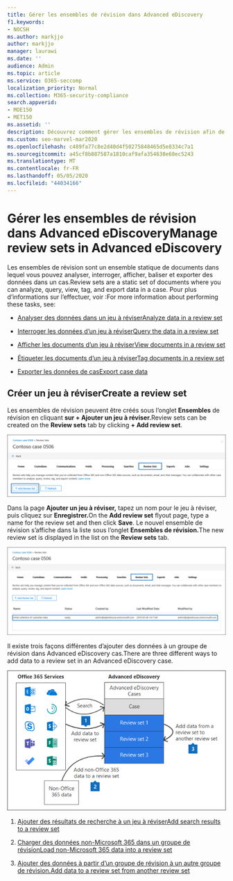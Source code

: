 ```yaml
---
title: Gérer les ensembles de révision dans Advanced eDiscovery
f1.keywords:
- NOCSH
ms.author: markjjo
author: markjjo
manager: laurawi
ms.date: ''
audience: Admin
ms.topic: article
ms.service: O365-seccomp
localization_priority: Normal
ms.collection: M365-security-compliance
search.appverid:
- MOE150
- MET150
ms.assetid: ''
description: Découvrez comment gérer les ensembles de révision afin de pouvoir analyser, interroger, afficher, baliser et exporter des données dans Advanced eDiscovery cas.
ms.custom: seo-marvel-mar2020
ms.openlocfilehash: c489fa77c8e2d40d4f50275848465d5e8334c7a1
ms.sourcegitcommit: a45cf8b887587a1810caf9afa354638e68ec5243
ms.translationtype: MT
ms.contentlocale: fr-FR
ms.lasthandoff: 05/05/2020
ms.locfileid: "44034166"
---
```

# <a name="manage-review-sets-in-advanced-ediscovery"></a><span data-ttu-id="04883-103">Gérer les ensembles de révision dans Advanced eDiscovery</span><span class="sxs-lookup"><span data-stu-id="04883-103">Manage review sets in Advanced eDiscovery</span></span>

<span data-ttu-id="04883-104">Les ensembles de révision sont un ensemble statique de documents dans lequel vous pouvez analyser, interroger, afficher, baliser et exporter des données dans un cas.</span><span class="sxs-lookup"><span data-stu-id="04883-104">Review sets are a static set of documents where you can analyze, query, view, tag, and export data in a case.</span></span> <span data-ttu-id="04883-105">Pour plus d’informations sur l’effectuer, voir :</span><span class="sxs-lookup"><span data-stu-id="04883-105">For more information about performing these tasks, see:</span></span>

- [<span data-ttu-id="04883-106">Analyser des données dans un jeu à réviser</span><span class="sxs-lookup"><span data-stu-id="04883-106">Analyze data in a review set</span></span>](analyzing-data-in-review-set.md)

- [<span data-ttu-id="04883-107">Interroger les données d’un jeu à réviser</span><span class="sxs-lookup"><span data-stu-id="04883-107">Query the data in a review set</span></span>](review-set-search.md)

- [<span data-ttu-id="04883-108">Afficher les documents d’un jeu à réviser</span><span class="sxs-lookup"><span data-stu-id="04883-108">View documents in a review set</span></span>](view-documents-in-review-set.md)

- [<span data-ttu-id="04883-109">Étiqueter les documents d’un jeu à réviser</span><span class="sxs-lookup"><span data-stu-id="04883-109">Tag documents in a review set</span></span>](tagging-documents.md)

- [<span data-ttu-id="04883-110">Exporter les données de cas</span><span class="sxs-lookup"><span data-stu-id="04883-110">Export case data</span></span>](exporting-data-ediscover20.md)

## <a name="create-a-review-set"></a><span data-ttu-id="04883-111">Créer un jeu à réviser</span><span class="sxs-lookup"><span data-stu-id="04883-111">Create a review set</span></span>

<span data-ttu-id="04883-112">Les ensembles de révision peuvent être créés sous l’onglet **Ensembles** de révision en cliquant **sur + Ajouter un jeu à réviser.**</span><span class="sxs-lookup"><span data-stu-id="04883-112">Review sets can be created on the **Review sets** tab by clicking **+ Add review set**.</span></span>

![Ajouter un jeu à réviser](../media/f45c51d9-585d-47d1-b7fb-0288715e0b6a.png)

<span data-ttu-id="04883-114">Dans la page **Ajouter un jeu à réviser,** tapez un nom pour le jeu à réviser, puis cliquez sur **Enregistrer.**</span><span class="sxs-lookup"><span data-stu-id="04883-114">On the **Add review set** flyout page, type a name for the review set and then click **Save**.</span></span> <span data-ttu-id="04883-115">Le nouvel ensemble de révision s’affiche dans la liste sous l’onglet **Ensembles de révision.**</span><span class="sxs-lookup"><span data-stu-id="04883-115">The new review set is displayed in the list on the **Review sets** tab.</span></span>

![Nouvel ensemble de révision répertorié sous l’onglet Jeu à réviser](../media/AeDnewreviewset.png)

<span data-ttu-id="04883-117">Il existe trois façons différentes d’ajouter des données à un groupe de révision dans Advanced eDiscovery cas.</span><span class="sxs-lookup"><span data-stu-id="04883-117">There are three different ways to add data to a review set in an Advanced eDiscovery case.</span></span>

![Trois façons d’ajouter des jeux à réviser](../media/1f1f4efd-c03b-4255-bc3d-df358e56549c.png)

1. [<span data-ttu-id="04883-119">Ajouter des résultats de recherche à un jeu à réviser</span><span class="sxs-lookup"><span data-stu-id="04883-119">Add search results to a review set</span></span>](add-data-to-review-set.md)

2. [<span data-ttu-id="04883-120">Charger des données non-Microsoft 365 dans un groupe de révision</span><span class="sxs-lookup"><span data-stu-id="04883-120">Load non-Microsoft 365 data into a review set</span></span>](load-non-Office-365-data-into-a-review-set.md)

3. [<span data-ttu-id="04883-121">Ajouter des données à partir d’un groupe de révision à un autre groupe de révision.</span><span class="sxs-lookup"><span data-stu-id="04883-121">Add data to a review set from another review set</span></span>](add-data-to-review-set-from-another-review-set.md)
